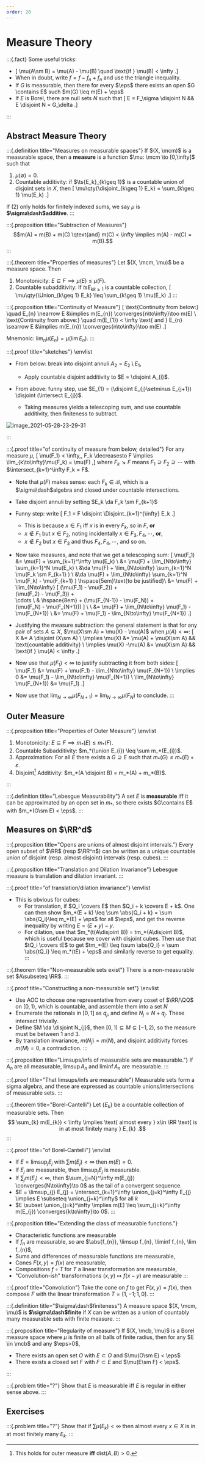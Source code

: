 ```yaml
---
order: 20
---
```


# Measure Theory

:::{.fact}
Some useful tricks:

- \[
\mu(A\sm B) = \mu(A) - \mu(B)
\quad \text{if } \mu(B) < \infty
.\]
- When in doubt, write $f = f-f_n + f_n$ and use the triangle inequality.
- If $G$ is measurable, then there for every $\eps$ there exists an open $G \contains E$ such $m(G) \leq m(E) + \eps$
- If $E$ is Borel, there are null sets $N$ such that 
\[
E = F_\sigma \disjoint N && E \disjoint N = G_\delta
.\]

:::

## Abstract Measure Theory


:::{.definition title="Measures on measurable spaces"}
If $(X, \mcm)$ is a measurable space, then a **measure** is a function $\mu: \mcm \to [0,\infty]$ such that 

1. $\mu(\emptyset) = 0$.
2. Countable additivity: if $\ts{E_k}_{k\geq 1}$ is a countable union of disjoint sets in $X$, then 
\[
\mu\qty{\disjoint_{k\geq 1} E_k} = \sum_{k\geq 1} \mu(E_k)
.\]

If (2) only holds for finitely indexed sums, we say $\mu$ is **$\sigma\dash$additive**.
:::

:::{.proposition title="Subtraction of Measures"}
$$m(A) = m(B) + m(C) \qtext{and} m(C) < \infty \implies m(A) - m(C) = m(B).$$
:::

:::{.theorem title="Properties of measures"}
Let $(X, \mcm, \mu)$ be a measure space.
Then

1. Monotonicity: $E \subseteq F \implies \mu(E) \leq \mu(F)$.
2. Countable subadditivity: If $ts{E_k}_{k\geq 1}$ is a countable collection, 
\[
\mu\qty{\Union_{k\geq 1} E_k} \leq \sum_{k\geq 1} \mu(E_k)
.\]
:::

:::{.proposition title="Continuity of Measure"}
\[
\text{Continuity from below:} \quad 
E_{n} \nearrow E &\implies m(E_{n}) \converges{n\to\infty}\too m(E) \\
\text{Continuity from above:} \quad 
m(E_{1}) < \infty \text{ and } E_{n} \searrow E &\implies m(E_{n}) \converges{n\to\infty}\too m(E)
.\]

Mnemonic: $\lim_n \mu(E_n) = \mu(\lim E_n)$.
:::

:::{.proof title="sketches"}
\envlist

- From below: break into disjoint annuli $A_{2} = E_{2}\setminus E_{1}$, 
  - Apply countable disjoint additivity to $E = \disjoint A_{i}$.

- From above: funny step, use $E_{1} = (\disjoint E_{j}\setminus E_{j+1}) \disjoint (\intersect E_{j})$.
  - Taking measures yields a telescoping sum, and use countable additivity, then finiteness to subtract.

![image_2021-05-28-23-29-31](figures/image_2021-05-28-23-29-31.png)


:::

:::{.proof title="of continuity of measure from below, detailed"}
For any measure $\mu$,
\[
\mu(F_1) < \infty,\, F_k \decreasesto F \implies \lim_{k\to\infty}\mu(F_k) = \mu(F)
,\]
  where $F_k \searrow F$ means $F_1 \supseteq F_2 \supseteq \cdots$ with $\intersect_{k=1}^\infty F_k = F$.
  - Note that $\mu(F)$ makes sense: each $F_k \in \mathcal{B}$, which is a $\sigma\dash$algebra and closed under countable intersections.

- Take disjoint annuli by setting $E_k \da F_k \sm F_{k+1}$
- Funny step: write
\[
F_1 = F \disjoint \Disjoint_{k=1}^{\infty} E_k
.\]

  - This is because $x\in F_1$ iff $x$ is in every $F_k$, so in $F$, **or**
  - $x\not \in F_1$ but $x\in F_2$, noting incidentally $x\in F_3, F_4,\cdots$, **or**,
  - $x\not\in F_2$ but $x\in F_3$ and thus $F_4, F_4,\cdots$, and so on.

- Now take measures, and note that we get a telescoping sum:
\[
\mu(F_1) 
&= \mu(F) + \sum_{k=1}^\infty \mu(E_k) \\
&= \mu(F) + \lim_{N\to\infty} \sum_{k=1}^N \mu(E_k) \\
&\da \mu(F) + \lim_{N\to\infty} \sum_{k=1}^N \mu(F_k \sm F_{k+1} ) \\
&\da \mu(F) + \lim_{N\to\infty} \sum_{k=1}^N \mu(F_k) - \mu(F_{k+1} ) \hspace{5em}\text{to be justified}\\
&= \mu(F) + \lim_{N\to\infty} 
[
(\mu(F_1) - \mu(F_2)) +  
(\mu(F_2) - \mu(F_3)) +  
\cdots \\ 
& \hspace{8em} + (\mu(F_{N-1}) - \mu(F_N)) +  
(\mu(F_N) - \mu(F_{N+1})) 
] \\ \\
&= \mu(F) + \lim_{N\to\infty} \mu(F_1) - \mu(F_{N+1}) \\
&= \mu(F) + \mu(F_1) - \lim_{N\to\infty} \mu(F_{N+1})
.\]

- Justifying the measure subtraction: the general statement is that for any pair of sets $A\subseteq X$, $\mu(X\sm A) = \mu(X) - \mu(A)$ when $\mu(A) < \infty$:
  \[
  X &= A \disjoint (X\sm A) \\
  \implies \mu(X) &= \mu(A) + \mu(X\sm A) && \text{countable additivity} \\
  \implies \mu(X) -\mu(A) &= \mu(X\sm A) && \text{if } \mu(A) < \infty 
  .\]


- Now use that $\mu(F_1)<\infty$ to justify subtracting it from both sides:
\[
\mu(F_1)
&= \mu(F) + \mu(F_1) - \lim_{N\to\infty} \mu(F_{N+1}) \\
\implies
0
&= \mu(F_1) - \lim_{N\to\infty} \mu(F_{N+1}) \\
\lim_{N\to\infty} \mu(F_{N+1})
&= \mu(F_1) 
.\]

- Now use that $\lim_{N\to\infty}\mu(F_{N+1}) = \lim_{N\to\infty} \mu(F_N)$ to conclude.
:::

## Outer Measure

:::{.proposition title="Properties of Outer Measure"}
\envlist

1. Monotonicity: $E\subseteq F \implies m_*(E) \leq m_*(F)$.
2. Countable Subadditivity: $m_*(\union E_{i}) \leq \sum m_*(E_{i})$.
3. Approximation: For all $E$ there exists a $G \supseteq E$ such that $m_*(G) \leq m_*(E) + \varepsilon$.
4. Disjoint[^1] Additivity: $m_*(A \disjoint B) = m_*(A) + m_*(B)$. 

[^1]: This holds for outer measure **iff** $\mathrm{dist}(A, B) > 0$.

:::

:::{.definition title="Lebesgue Measurability"}
A set $E$ is **measurable** iff it can be approximated by an open set in $m_*$, so there exists $G\contains E$ with $m_*(G\sm E) < \eps$.
:::

## Measures on $\RR^d$

:::{.proposition title="Opens are unions of almost disjoint intervals."}
Every open subset of $\RR$ (resp $\RR^n$) can be written as a unique countable union of disjoint (resp. almost disjoint) intervals (resp. cubes).
:::

:::{.proposition title="Translation and Dilation Invariance"}
Lebesgue measure is translation and dilation invariant.
:::

:::{.proof title="of translation/dilation invariance"}
\envlist

- This is obvious for cubes: 
  - For translation, if $Q_i \covers E$ then $Q_i + k \covers E + k$.
    One can then show $m_*(E + k) \leq \sum \abs{Q_i + k} = \sum \abs{Q_i}\leq m_*(E) + \eps$ for all $\eps$, and get the reverse inequality by writing $E = (E+y)-y$.
  - For dilation, use that $m_*(t(A\disjoint B)) = tm_*(A\disjoint B)$, which is useful because we cover with disjoint cubes.
    Then use that $tQ_i \covers tE$ to get $tm_*(E) \leq t\sum \abs{Q_i} = \sum \abs{tQ_i} \leq m_*(tE) + \eps$ and similarly reverse to get equality.
:::

:::{.theorem title="Non-measurable sets exist"}
There is a non-measurable set $A\subseteq \RR$.
:::

:::{.proof title="Constructing a non-measurable set"}
\envlist

- Use AOC to choose one representative from every coset of $\RR/\QQ$ on $[0, 1)$, which is countable, and assemble them into a set $N$
- Enumerate the rationals in $[0, 1]$ as $q_{j}$, and define $N_{j} = N + q_{j}$. These intersect trivially.
- Define $M \da \disjoint N_{j}$, then $[0, 1) \subseteq  M \subseteq [-1, 2)$, so the measure must be between 1 and 3.
- By translation invariance, $m(N_{j}) = m(N)$, and disjoint additivity forces $m(M) = 0$, a contradiction.
:::

:::{.proposition title="Limsups/infs of measurable sets are measurable."}
If $A_{n}$ are all measurable, $\limsup A_{n}$ and $\liminf A_{n}$ are measurable.
:::

:::{.proof title="That limsups/infs are measurable"}
Measurable sets form a sigma algebra, and these are expressed as countable unions/intersections of measurable sets.
:::

:::{.theorem title="Borel-Cantelli"}
Let $\{E_{k}\}$ be a countable collection of measurable sets.
Then
$$
\sum_{k} m(E_{k}) < \infty \implies \text{ almost every } x\in \RR \text{ is in at most finitely many } E_{k}
.$$
:::

:::{.proof title="of Borel-Cantelli"}
\envlist

- If $E = \limsup_{j} E_{j}$ with $\sum m(E_{j}) < \infty$ then $m(E) = 0$.
- If $E_{j}$ are measurable, then $\limsup_{j} E_{j}$ is measurable.
- If $\sum_{j} m(E_{j}) < \infty$, then $\sum_{j=N}^\infty m(E_{j}) \converges{N\to\infty}\to 0$ as the tail of a convergent sequence.
- $E = \limsup_{j} E_{j} = \intersect_{k=1}^\infty \union_{j=k}^\infty E_{j} \implies E \subseteq \union_{j=k}^\infty$ for all $k$
- $E \subset \union_{j=k}^\infty \implies m(E) \leq \sum_{j=k}^\infty m(E_{j}) \converges{k\to\infty}\to 0$.
:::

:::{.proposition title="Extending the class of measurable functions."}

- Characteristic functions are measurable
- If $f_{n}$ are measurable, so are $\abs{f_{n}}, \limsup f_{n}, \liminf f_{n}, \lim f_{n}$, 
- Sums and differences of measurable functions are measurable, 
- Cones $F(x,y) = f(x)$ are measurable, 
- Compositions $f\circ T$ for $T$ a linear transformation are measurable,
- "Convolution-ish" transformations $(x,y) \mapsto f(x-y)$ are measurable
:::

:::{.proof title="Convolution"}
Take the cone on $f$ to get $F(x, y) = f(x)$, then compose $F$ with the linear transformation $T = [1, -1; 1, 0]$.
:::

:::{.definition title="$\sigma\dash$finiteness"}
A measure space $(X, \mcm, \mu)$ is **$\sigma\dash$finite** if $X$ can be written as a union of countably many measurable sets with finite measure.
:::

:::{.proposition title="Regularity of measure"}
If $(X, \mcb, \mu)$ is a Borel measure space where $\mu$ is finite on all balls of finite radius, then for any $E \in \mcb$ and any $\eps>0$,

- There exists an open set $O$  with $E \subset O$ and $\mu(O\sm E) < \eps$
- There exists a closed set $F$ with $F\subset E$ and $\mu(E\sm F) < \eps$.

:::

:::{.problem title="?"}
Show that $E$ is measurable iff $E$ is regular in either sense above.
:::

## Exercises

:::{.problem title="?"}
Show that if $\sum \mu(E_k) < \infty$ then almost every $x\in X$ is in at most finitely many $E_k$.
:::

